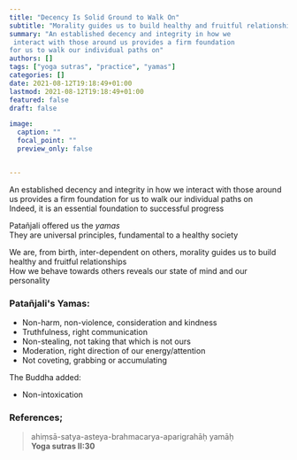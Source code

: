 ```yaml
---
title: "Decency Is Solid Ground to Walk On"
subtitle: "Morality guides us to build healthy and fruitful relationships"
summary: "An established decency and integrity in how we
 interact with those around us provides a firm foundation
for us to walk our individual paths on"
authors: []
tags: ["yoga sutras", "practice", "yamas"]
categories: []
date: 2021-08-12T19:18:49+01:00
lastmod: 2021-08-12T19:18:49+01:00
featured: false
draft: false

image:
  caption: ""
  focal_point: ""
  preview_only: false


---
```

An established decency and integrity in how we
 interact with those around us provides a firm foundation
for us to walk our individual paths on\
Indeed, it is an essential foundation to successful progress

Patañjali offered us the *yamas*\
They are universal principles, fundamental to a
healthy society

We are, from birth, inter-dependent on others, morality guides us to build healthy and fruitful relationships\
How we behave towards others reveals our state of mind and our personality

### Patañjali's Yamas:
- Non-harm, non-violence, consideration and kindness
- Truthfulness, right communication
- Non-stealing, not taking that which is not ours
- Moderation, right direction of our energy/attention
- Not coveting, grabbing or accumulating

The Buddha added:
- Non-intoxication

### References;

>ahiṃsā-satya-asteya-brahmacarya-aparigrahāḥ yamāḥ\
>**Yoga sutras II:30**
